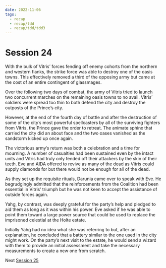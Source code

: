```yaml
---
date: 2022-11-06
tags:
  - recap
  - recap/tdd
  - recap/tdd/tdd3
---
```

# Session 24

With the bulk of Vitris’ forces fending off enemy cohorts from the northern and western flanks, the strike force was able to destroy one of the oasis towns. This effectively removed a third of the opposing army but came at the cost of an entire contingent of glassmages.

Over the following two days of combat, the army of Vitris tried to launch two concurrent marches on the remaining oasis towns to no avail. Vitris’ soldiers were spread too thin to both defend the city and destroy the outposts of the Prince’s city.

However, at the end of the fourth day of battle and after the destruction of some of the city’s most powerful spellcasters by all of the surviving fighters from Vitris, the Prince gave the order to retreat. The animate sphinx that carried the city did an about face and the two oases vanished as the sandstorm kicked up once again.

The victorious army’s return was both a celebration and a time for mourning. A number of casualties had been sustained even by the intact units and Vitris had truly only fended off their attackers by the skin of their teeth. Eve and AIDA offered to revive as many of the dead as Vitris could supply diamonds for but there would not be enough for all of the dead.

As they set up the requisite rituals, Darunia came over to speak with Eve. He begrudgingly admitted that the reinforcements from the Coalition had been essential in Vitris’ triumph but he was not keen to accept the assistance of outside forces again.

Yahg, by contrast, was deeply grateful for the party’s help and pledged to aid them as long as it was within his power. Eve asked if he was able to point them toward a large power source that could be used to replace the imprisoned celestial at the Holte estate.

Initially Yahg had no idea what she was referring to but, after an explanation, he concluded that a battery similar to the one used in the city might work. On the party’s next visit to the estate, he would send a wizard with them to provide an initial assessment and take the necessary measurements to create a new one from scratch.

Next
[Session 25](Recaps/Auril%20Adventures/Campaign%203%20-%20A%20Wasteland%20of%20Flesh/Session%2025.md)